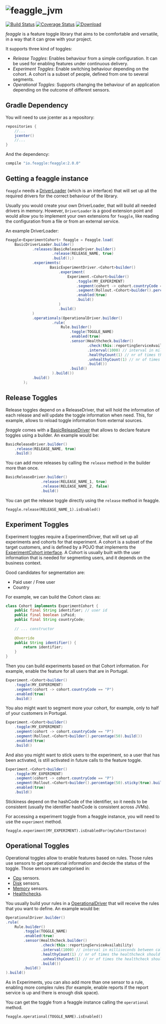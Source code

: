 # ![feaggle_jvm](https://user-images.githubusercontent.com/3071208/53872344-531a8200-3ffe-11e9-8563-f581f83c1697.png)

[![Build Status](https://travis-ci.org/feaggle/feaggle.svg?branch=master)](https://travis-ci.org/feaggle/feaggle)
[![Coverage Status](https://coveralls.io/repos/github/kmruiz/feaggle/badge.svg?branch=master)](https://coveralls.io/github/feaggle/feaggle?branch=master)
[ ![Download](https://api.bintray.com/packages/kmruiz/feaggle/feaggle/images/download.svg) ](https://bintray.com/kmruiz/feaggle/feaggle/_latestVersion)


*feaggle* is a feature toggle library that aims to be comfortable and versatile, in a way that
it can grow with your project.

It supports three kind of toggles:

* *Release Toggles*: Enables behaviour from a simple configuration. It can be used for enabling features under
continuous delivery.
* *Experiment Toggles*: Enable switching behaviour depending on the cohort. A cohort is a subset of people, 
defined from one to several segments.
* *Operational Toggles*: Supports changing the behaviour of an application depending on the outcome of
different sensors.

## Gradle Dependency

You will need to use jcenter as a repository:

```groovy
repositories {
    //... 
    jcenter()
    //...
}
```

And the dependency:

```groovy
compile "io.feaggle:feaggle:2.0.0"
```


## Getting a feaggle instance

`feaggle` needs a [DriverLoader](src/main/java/io/feaggle/DriverLoader.java) (which is an interface) that will set up all the required drivers for the correct
behaviour of the library.

Usually you would create your own DriverLoader, that will build all needed drivers in memory. However, `DriverLoader` is
a good extension point and would allow you to implement your own extensions for `feaggle`, like reading the configuration
from a file or from an external service.

An example DriverLoader:

```java
Feaggle<ExperimentCohort> feaggle = Feaggle.load(
    BasicDriverLoader.builder()
            .releases(BasicReleaseDriver.builder()
                     .release(RELEASE_NAME, true)
                     .build();)
            .experiments(
                    BasicExperimentDriver.<Cohort>builder()
                        .experiment(
                            Experiment.<Cohort>builder()
                                .toggle(MY_EXPERIMENT)
                                .segment(cohort -> cohort.countryCode == "P")
                                .segment(Rollout.<Cohort>builder().percentage(50).sticky(true).build())
                                .enabled(true)
                                .build()
                        )
                        .build()
            )
            .operationals(OperationalDriver.builder()
                     .rule(
                         Rule.builder()
                             .toggle(TOGGLE_NAME)
                             .enabled(true)
                             .sensor(Healthcheck.builder()
                                     .check(this::reportingServiceAvailability)
                                     .interval(1000) // interval in milliseconds between calls
                                     .healthyCount(1) // nr of times the healthcheck should be working for being considered healthy
                                     .unhealthyCount(1) // nr of times the healthcheck should fail for being considered unhealthy
                                     .build())
                             .build()
                     ).build())
            .build()
        );
```

## Release Toggles

Release toggles depend on a ReleaseDriver, that will hold the information of each release and will update
the toggle information when need. This, for example, allows to reload toggle information from external sources.

*feaggle* comes with a [BasicReleaseDriver](src/main/java/io/feaggle/toggle/release/BasicReleaseDriver.java) that allows to 
declare feature toggles using a builder. An example would be:

```java
BasicReleaseDriver.builder()
    .release(RELEASE_NAME, true)
    .build()
```

You can add more releases by calling the `release` method in the builder more than once.

```java
BasicReleaseDriver.builder()
                .release(RELEASE_NAME_1, true)
                .release(RELEASE_NAME_2, false)
                .build()
```

You can get the release toggle directly using the `release` method in feaggle.

`feaggle.release(RELEASE_NAME_1).isEnabled()`

## Experiment Toggles

Experiment toggles require a ExperimentDriver, that will set up all experiments and cohorts for that experiment.
A cohort is a subset of the target customers, and is defined by a POJO that implements the
[ExperimentCohort interface](src/main/java/io/feaggle/toggle/experiment/ExperimentCohort.java). A Cohort is usually built with
the user information that is needed for segmenting users, and it depends on the business context.

Good candidates for segmentation are:

* Paid user / Free user
* Country

For example, we can build the Cohort class as:

```java
class Cohort implements ExperimentCohort {
    public final String identifier; // user id
    public final boolean isPaid;
    public final String countryCode;
    
    // ... constructor
    
    @Override
    public String identifier() {
        return identifier;
    }
}
```

Then you can build experiments based on that Cohort information. For example, enable the feature for all
users that are in Portugal.

```java
Experiment.<Cohort>builder()
    .toggle(MY_EXPERIMENT)
    .segment(cohort -> cohort.countryCode == "P")
    .enabled(true)
    .build()
```

You also might want to segment more your cohort, for example, only to half of your customers in Portugal.

```java
Experiment.<Cohort>builder()
    .toggle(MY_EXPERIMENT)
    .segment(cohort -> cohort.countryCode == "P")
    .segment(Rollout.<Cohort>builder().percentage(50).build())
    .enabled(true)
    .build()
```

And also you might want to stick users to the experiment, so a user that has been activated, is still activated in
future calls to the feature toggle.

```java
Experiment.<Cohort>builder()
    .toggle(MY_EXPERIMENT)
    .segment(cohort -> cohort.countryCode == "P")
    .segment(Rollout.<Cohort>builder().percentage(50).sticky(true).build())
    .enabled(true)
    .build()
```

Stickiness depend on the hashCode of the identifier, so it needs to be consistent (usually the
identifier hashCode is consistent across JVMs).

For accessing a experiment toggle from a feaggle instance, you will need to use the `experiment` method.

`feaggle.experiment(MY_EXPERIMENT).isEnabledFor(myCohortInstance)`

## Operational Toggles

Operational toggles allow to enable features based on rules. Those rules use sensors to get operational
information and decide the status of the toggle. Those sensors are categorised in:

* [Cpu](src/main/java/io/feaggle/toggle/operational/sensor/Cpu.java) sensors.
* [Disk](src/main/java/io/feaggle/toggle/operational/sensor/Disk.java) sensors.
* [Memory](src/main/java/io/feaggle/toggle/operational/sensor/Memory.java) sensors.
* [Healthchecks](src/main/java/io/feaggle/toggle/operational/sensor/Healthcheck.java).

You usually build your rules in a [OperationalDriver](src/main/java/io/feaggle/toggle/operational/OperationalDriver.java)
that will receive the rules that you want to define. An example would be:

```java
OperationalDriver.builder()
.rule(
    Rule.builder()
        .toggle(TOGGLE_NAME)
        .enabled(true)
        .sensor(Healthcheck.builder()
                .check(this::reportingServiceAvailability)
                .interval(1000) // interval in milliseconds between calls
                .healthyCount(1) // nr of times the healthcheck should be working for being considered healthy
                .unhealthyCount(1) // nr of times the healthcheck should fail for being considered unhealthy
                .build())
        .build()
).build()
```

As in Experiments, you can also add more than one sensor to a rule, enabling more complex rules (for example, enable
reports if the report service is up and there is enough disk space).

You can get the toggle from a feaggle instance calling the `operational` method.

`feaggle.operational(TOGGLE_NAME).isEnabled()`

